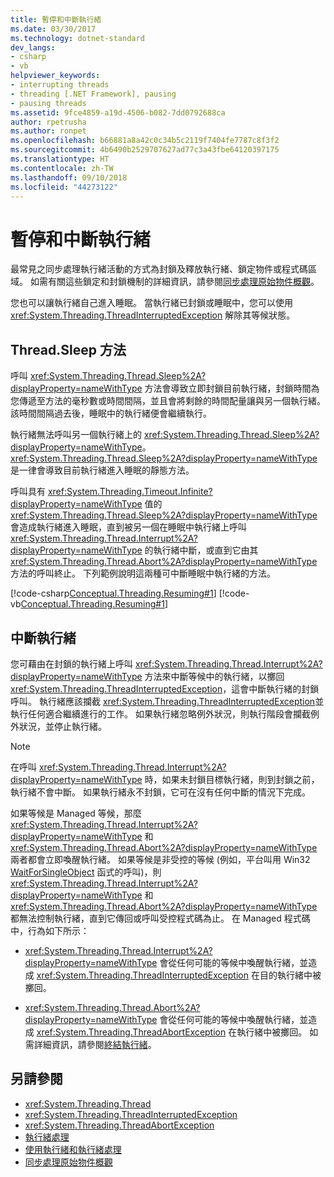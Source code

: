 ```yaml
---
title: 暫停和中斷執行緒
ms.date: 03/30/2017
ms.technology: dotnet-standard
dev_langs:
- csharp
- vb
helpviewer_keywords:
- interrupting threads
- threading [.NET Framework], pausing
- pausing threads
ms.assetid: 9fce4859-a19d-4506-b082-7dd0792688ca
author: rpetrusha
ms.author: ronpet
ms.openlocfilehash: b66881a8a42c0c34b5c2119f7404fe7787c8f3f2
ms.sourcegitcommit: 4b6490b2529707627ad77c3a43fbe64120397175
ms.translationtype: HT
ms.contentlocale: zh-TW
ms.lasthandoff: 09/10/2018
ms.locfileid: "44273122"
---
```

# <a name="pausing-and-interrupting-threads"></a>暫停和中斷執行緒

最常見之同步處理執行緒活動的方式為封鎖及釋放執行緒、鎖定物件或程式碼區域。 如需有關這些鎖定和封鎖機制的詳細資訊，請參閱[同步處理原始物件概觀](../../../docs/standard/threading/overview-of-synchronization-primitives.md)。  
  
 您也可以讓執行緒自己進入睡眠。 當執行緒已封鎖或睡眠中，您可以使用 <xref:System.Threading.ThreadInterruptedException> 解除其等候狀態。  
  
## <a name="the-threadsleep-method"></a>Thread.Sleep 方法

 呼叫 <xref:System.Threading.Thread.Sleep%2A?displayProperty=nameWithType> 方法會導致立即封鎖目前執行緒，封鎖時間為您傳遞至方法的毫秒數或時間間隔，並且會將剩餘的時間配量讓與另一個執行緒。 該時間間隔過去後，睡眠中的執行緒便會繼續執行。  
  
 執行緒無法呼叫另一個執行緒上的 <xref:System.Threading.Thread.Sleep%2A?displayProperty=nameWithType>。  <xref:System.Threading.Thread.Sleep%2A?displayProperty=nameWithType> 是一律會導致目前執行緒進入睡眠的靜態方法。  
  
 呼叫具有 <xref:System.Threading.Timeout.Infinite?displayProperty=nameWithType> 值的 <xref:System.Threading.Thread.Sleep%2A?displayProperty=nameWithType> 會造成執行緒進入睡眠，直到被另一個在睡眠中執行緒上呼叫 <xref:System.Threading.Thread.Interrupt%2A?displayProperty=nameWithType> 的執行緒中斷，或直到它由其 <xref:System.Threading.Thread.Abort%2A?displayProperty=nameWithType> 方法的呼叫終止。  下列範例說明這兩種可中斷睡眠中執行緒的方法。  
  
 [!code-csharp[Conceptual.Threading.Resuming#1](../../../samples/snippets/csharp/VS_Snippets_CLR/Conceptual.Threading.Resuming/cs/Sleep1.cs#1)]
 [!code-vb[Conceptual.Threading.Resuming#1](../../../samples/snippets/visualbasic/VS_Snippets_CLR/Conceptual.Threading.Resuming/vb/Sleep1.vb#1)]  
  
## <a name="interrupting-threads"></a>中斷執行緒

 您可藉由在封鎖的執行緒上呼叫 <xref:System.Threading.Thread.Interrupt%2A?displayProperty=nameWithType> 方法來中斷等候中的執行緒，以擲回 <xref:System.Threading.ThreadInterruptedException>，這會中斷執行緒的封鎖呼叫。 執行緒應該攔截 <xref:System.Threading.ThreadInterruptedException>並執行任何適合繼續進行的工作。 如果執行緒忽略例外狀況，則執行階段會攔截例外狀況，並停止執行緒。  
  
> [!NOTE]
>  在呼叫 <xref:System.Threading.Thread.Interrupt%2A?displayProperty=nameWithType> 時，如果未封鎖目標執行緒，則到封鎖之前，執行緒不會中斷。 如果執行緒永不封鎖，它可在沒有任何中斷的情況下完成。  
  
 如果等候是 Managed 等候，那麼 <xref:System.Threading.Thread.Interrupt%2A?displayProperty=nameWithType> 和 <xref:System.Threading.Thread.Abort%2A?displayProperty=nameWithType> 兩者都會立即喚醒執行緒。 如果等候是非受控的等候 (例如，平台叫用 Win32 [WaitForSingleObject](/windows/desktop/api/synchapi/nf-synchapi-waitforsingleobject) 函式的呼叫)，則 <xref:System.Threading.Thread.Interrupt%2A?displayProperty=nameWithType> 和 <xref:System.Threading.Thread.Abort%2A?displayProperty=nameWithType> 都無法控制執行緒，直到它傳回或呼叫受控程式碼為止。 在 Managed 程式碼中，行為如下所示：  
  
-   <xref:System.Threading.Thread.Interrupt%2A?displayProperty=nameWithType> 會從任何可能的等候中喚醒執行緒，並造成 <xref:System.Threading.ThreadInterruptedException> 在目的執行緒中被擲回。  
  
-   <xref:System.Threading.Thread.Abort%2A?displayProperty=nameWithType> 會從任何可能的等候中喚醒執行緒，並造成 <xref:System.Threading.ThreadAbortException> 在執行緒中被擲回。 如需詳細資訊，請參閱[終結執行緒](../../../docs/standard/threading/destroying-threads.md)。  
  
## <a name="see-also"></a>另請參閱

- <xref:System.Threading.Thread>  
- <xref:System.Threading.ThreadInterruptedException>  
- <xref:System.Threading.ThreadAbortException>  
- [執行緒處理](../../../docs/standard/threading/index.md)  
- [使用執行緒和執行緒處理](../../../docs/standard/threading/using-threads-and-threading.md)  
- [同步處理原始物件概觀](../../../docs/standard/threading/overview-of-synchronization-primitives.md)
